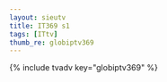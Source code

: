 ```yaml
--- 
layout: sieutv
title: IT369 s1
tags: [ITtv]
thumb_re: globiptv369
---
```

{% include tvadv key="globiptv369" %} 
